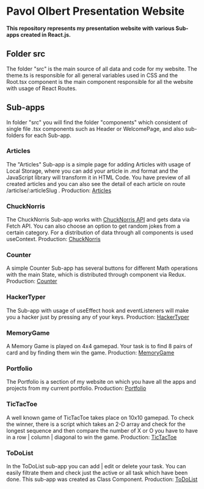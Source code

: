 # Pavol Olbert Presentation Website
__This repository represents my presentation website with various Sub-apps created in React.js.__

## Folder src
The folder "src" is the main source of all data and code for my website. The theme.ts is responsible for all general variables used in CSS and the Root.tsx component is the main component responsible for all the website with usage of React Routes.

## Sub-apps
In folder "src" you will find the folder "components" which consistent of single file .tsx components such as Header or WelcomePage, and also sub-folders for each Sub-app.


### Articles
The "Articles" Sub-app is a simple page for adding Articles with usage of Local Storage, where you can add your article in .md format and the JavaScript library will transform it in HTML Code. You have preview of all created articles and you can also see the detail of each article on route /articlse/:articleSlug .
Production: [Articles](https://pavololbert.com/articles)

### ChuckNorris
The ChuckNorris Sub-app works with [ChuckNorris API](https://api.chucknorris.io/) and gets data via Fetch API. You can also choose an option to get random jokes from a certain category. For a distribution of data through all components is used useContext.
Production: [ChuckNorris](https://pavololbert.com/chucknorris)

### Counter
A simple Counter Sub-app has several buttons for different Math operations with the main State, which is distributed through component via Redux.
Production: [Counter](https://pavololbert.com/counter)
### HackerTyper
The Sub-app with usage of useEffect hook and eventListeners will make you a hacker just by pressing any of your keys.
Production: [HackerTyper](https://pavololbert.com/hackertyper)
### MemoryGame
A Memory Game is played on 4x4 gamepad. Your task is to find 8 pairs of card and by finding them win the game.
Production: [MemoryGame](https://pavololbert.com/memorygame)
### Portfolio
The Portfolio is a section of my website on which you have all the apps and projects from my current portfolio.
Production: [Portfolio](https://pavololbert.com/portfolio)
### TicTacToe
A well known game of TicTacToe takes place on 10x10 gamepad. To check the winner, there is a script which takes an 2-D array and check for the longest sequence and then compare the number of X or O you have to have in a row | column | diagonal to win the game.
Production: [TicTacToe](https://pavololbert.com/tictactoe)
### ToDoList
In the ToDoList sub-app you can add | edit or delete your task. You can easily filtrate them and check just the active or all task which have been done. This sub-app was created as Class Component.
Production: [ToDoList](https://pavololbert.com/todolist)